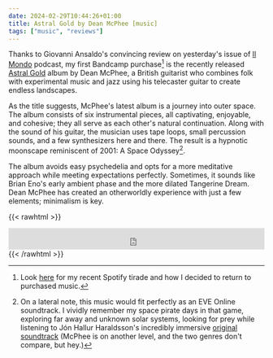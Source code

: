 ```yaml
---
date: 2024-02-29T10:44:26+01:00
title: Astral Gold by Dean McPhee [music]
tags: ["music", "reviews"]
---
```

Thanks to Giovanni Ansaldo's convincing review on yesterday's issue of
[Il Mondo](https://www.internazionale.it/ilmondo) podcast, my first Bandcamp
purchase[^1] is the recently released [Astral
Gold](https://deanmcphee.bandcamp.com/album/astral-gold) album by Dean McPhee, a
British guitarist who combines folk with experimental music and jazz using his
telecaster guitar to create endless landscapes. 

As the title suggests, McPhee's latest album is a journey into outer space. The
album consists of six instrumental pieces, all captivating, enjoyable, and
cohesive; they all serve as each other's natural continuation. Along with the
sound of his guitar, the musician uses tape loops, small percussion sounds, and
a few synthesizers here and there. The result is a hypnotic moonscape
reminiscent of 2001: A Space Odyssey[^2]. 

The album avoids easy psychedelia and opts for a more meditative approach while
meeting expectations perfectly. Sometimes, it sounds like Brian Eno's early
ambient phase and the more dilated Tangerine Dream. Dean McPhee has created an
otherworldly experience with just a few elements; minimalism is key.

{{< rawhtml >}}
<iframe style="border: 0; width: 100%; height: 42px;" src="https://bandcamp.com/EmbeddedPlayer/album=1583034048/size=small/bgcol=333333/linkcol=ffffff/artwork=none/track=756127897/transparent=true/" seamless><a href="https://deanmcphee.bandcamp.com/album/astral-gold">Astral Gold by Dean McPhee</a></iframe>
{{< /rawhtml >}}

[^1]: Look [here](/sick-and-tired-of-spotifys-music-consuming-model/) for my
recent Spotify tirade and how I decided to return to purchased music.

[^2]: On a lateral note, this music would fit perfectly as an EVE Online
soundtrack. I vividly remember my space pirate days in that game, exploring far
away and unknown solar systems, looking for prey while listening to Jón Hallur Haraldsson's
incredibly immersive [original
soundtrack](https://archive.org/details/eve-online-soundtrack) (McPhee is on
another level, and the two genres don't compare, but hey.)